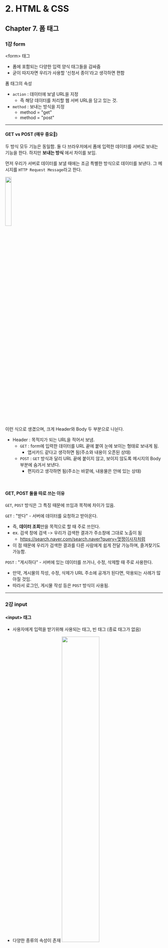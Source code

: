 # 2. HTML & CSS

## Chapter 7. 폼 태그

### 1강 form

\<form> 태그

- 폼에 포함되는 다양한 입력 양식 태그들을 감싸줌
- 굳이 따지자면 우리가 사용할 '신청서 종이'라고 생각하면 편함

폼 태그의 속성

- `action` : 데이터에 보낼 URL을 지정
  - 즉 해당 데이터를 처리할 웹 서버 URL을 담고 있는 것.
- `method` : 보내는 방식을 지정
  - method = "get"
  - method = "post"

---

#### GET vs POST (매우 중요🚨)

두 방식 모두 기능은 동일함.
둘 다 브라우저에서 폼에 입력한 데이터를 서버로 보내는 기능을 한다.
하지만 **보내는 방식** 에서 차이를 보임.

먼저 우리가 서버로 데이터를 보낼 때에는 조금 특별한 방식으로 데이터를 보낸다.
그 메시지를 `HTTP Request Message`라고 한다.

<img src="https://images.velog.io/images/nathan29849/post/a2700572-bb54-43f2-88a8-7a553bfa6f38/image.png" width="20%">

이런 식으로 생겼으며, 크게 Header와 Body 두 부분으로 나뉜다.

- Header : 목적지가 되는 URL을 적어서 보냄.
  - `GET` : form에 입력한 데이터를 URL 끝에 붙여 눈에 보이는 형태로 보내게 됨.
    - 엽서카드 같다고 생각하면 됨(주소와 내용이 오픈된 상태)
  - `POST` : `GET` 방식과 달리 URL 끝에 붙이지 않고, 보이지 않도록 메시지의 Body 부분에 숨겨서 보낸다.
    - 편지라고 생각하면 됨(주소는 바깥에, 내용물은 안에 있는 상태)

<br/>

#### GET, POST 둘을 따로 쓰는 이유

`GET`, `POST` 방식은 그 특징 때문에 쓰임과 목적에 차이가 있음.

`GET` : "받다" - 서버에 데이터를 요청하고 받아온다.

- 즉, **데이터 조회**만을 목적으로 할 때 주로 쓰인다.
- ex. 검색 창에 검색 -> 우리가 검색한 결과가 주소창에 그대로 노출이 됨
  - https://search.naver.com/search.naver?query=멋쟁이사자처럼
- 이 점 때문에 우리가 검색한 결과를 다른 사람에게 쉽게 전달 가능하며, 즐겨찾기도 가능함.

`POST` : "게시하다" - 서버에 있는 데이터를 쓰거나, 수정, 삭제할 때 주로 사용한다.

- 만약, 게시물의 작성, 수정, 삭제가 URL 주소에 공개가 된다면, 악용되는 사례가 많아질 것임.
- 따라서 로그인, 게시물 작성 등은 `POST` 방식이 사용됨.

---

### 2강 input

#### \<input> 태그

- 사용자에게 입력을 받기위해 사용되는 태그, 빈 태그 (종료 태그가 없음)

- 다양한 종류의 속성이 존재
  <img src="https://images.velog.io/images/nathan29849/post/625de582-6ebd-4d74-84f6-7de2c5974133/image.png" width="50%">

- 이는 type이라는 속성이 존재하기 때문

  - \<input type="text">
  - \<input>태그의 종류를 결정

- name 속성

  - \<input type="text" name="id">
  - \<input>태그 중 같은 타입과 구분되는 이름을 결정
  - 서버로 데이 터를 전송할 때 입력받은 데이터를 구분하기 위해서 name속성을 key로, 입력받은 데이터를 value로 전송하게 된다.
  - 따라서 name속성은 전송하는 데이터를 구분하여 주는 매우 중요한 역할을 함!

- placeholder = "아이디를 입력하세요" 속성

  - input에 아무 값도 입력되지 않았을 때 나타나는 텍스트

- value="nathan29849" 속성
  - 실제 할당되는 값, 우리가 데이터를 넣으면 이 속성에 들어감.
  - 초기 값처럼 둘 수 있다.
  - input태그에 입력하는 데이터는 사실상 value에 할당하는 데이터 값과 동일한 의미임.

### 3강 \<label> 태그

해당 라벨을 클릭 시 \<input>태그가 활성화 됨

라벨 태그의 for과 input 태그의 id가 일치된다.

```html
<label for="userid">아이디 : </label>
<input type="text" id="userid" name="id" placeholder="비밀번호 적어줘" />
```

<br/>

##### \<div> 태그

태그들을 구분 짓고 나누기 위해 사용되는 태그 (division의 약자, 분할의 뜻)

아무것도 나타내지 않음, 그저 구분 짓기 위한 목적

<img src="https://images.velog.io/images/nathan29849/post/73457479-148f-4a66-bbe8-5bba8f8b72cc/image.png" width="50%">

위의 아래 처럼 \<div>태그는 한 페이지를 차지하게 된다.

<br/>

#### 4강 \<select> 태그

여러 개의 선택지를 제시하고 싶을 때 쓰인다.

- \<select> 태그는 name이라는 속성을 반드시 가져야 하며, \<input>태그의 name 속성과 동일하게 작동한다.

- \<option> 태그는 value라는 속성을 반드시 가져야 하며, \<input>태그의 value 속성과 동일하게 작동한다.

- select 태그의 name과 option 태그의 value가 서로 짝을 이룬다.(key:value)

```html
<div>
  <label for="gender">성별 :</label>
  <select name="gender" id="gender">
    <option value="male">남자</option>
    <option value="female">여자</option>
  </select>
</div>
```

<br/>

##### \<textarea> 태그

한 번에 많은 글을 입력받을 때 사용

```html
<label for="textarea">텍스트 입력: </label>
<textarea name="textarea" id="textarea" cols="30" rows="10">초기 값</textarea>
```

- cols : 가로 텍스트 수
- rows : 줄 수

#### 5강 button

input 태그의 버튼 타입과 동일하게 버튼을 생성함

```html
<button type="submit">제출</button> <br />
<button type="reset">초기화</button>
```
